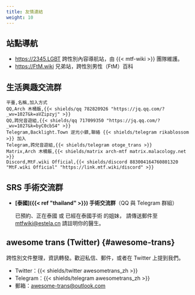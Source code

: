 ```yaml
---
title: 友情連結
weight: 10
---
```


## 站點導航

- <https://2345.LGBT> 跨性別內容導航站，由 {{< mtf-wiki >}} 團隊維護。
- <https://FtM.wiki> 兄弟站，跨性別男性（FtM）百科

## 生活興趣交流群

```csv
平臺,名稱,加入方式
QQ,Arch 木桶飯,{{< shields/qq 782820926 "https://jq.qq.com/?_wv=1027&k=aVZipzyj" >}}
QQ,跨兒音遊組,{{< shields/qq 717099350 "https://jq.qq.com/?_wv=1027&k=byC0cbS4" >}}
Telegram,Backlight.Town 逆光小鎮,聯絡 {{< shields/telegram rikablossom >}} 加入
Telegram,跨兒音遊組,{{< shields/telegram otoge_trans >}}
Matrix,Arch 木桶飯,{{< shields/matrix arch-mtf matrix.malacology.net >}}
Discord,MtF.wiki Official,{{< shields/discord 883004164760801320 "MtF.wiki Official" "https://link.mtf.wiki/discord" >}}
```

## SRS 手術交流群

- **[泰國]({{< ref "thailand" >}}) 手術交流群**（QQ 與 Telegram 群組）

  已預約、正在泰國 或 已經在泰國手術 的姐妹，
  請傳送郵件至 <mtfwiki@estela.cn> 請註明你的醫生。

## awesome trans <i class="trans-flag"></i> (Twitter) {#awesome-trans}

跨性別文件整理，資訊轉發。歡迎私信、郵件，或者在 Twitter 上提到我們。

- Twitter：{{< shields/twitter awesometrans_zh >}}
- Telegram：{{< shields/telegram awesometrans_zh >}}
- 郵箱：<awesome-trans@outlook.com>
